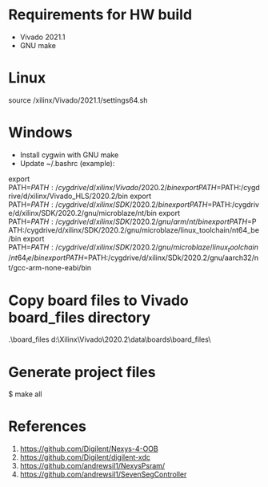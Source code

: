 # Requirements for HW build

* Vivado 2021.1
* GNU make

# Linux

source /xilinx/Vivado/2021.1/settings64.sh

# Windows 

* Install cygwin with GNU make
* Update ~/.bashrc (example):

export PATH=$PATH:/cygdrive/d/xilinx/Vivado/2020.2/bin
export PATH=$PATH:/cygdrive/d/xilinx/Vivado_HLS/2020.2/bin
export PATH=$PATH:/cygdrive/d/xilinx/SDK/2020.2/bin
export PATH=$PATH:/cygdrive/d/xilinx/SDK/2020.2/gnu/microblaze/nt/bin
export PATH=$PATH:/cygdrive/d/xilinx/SDK/2020.2/gnu/arm/nt/bin
export PATH=$PATH:/cygdrive/d/xilinx/SDK/2020.2/gnu/microblaze/linux_toolchain/nt64_be/bin
export PATH=$PATH:/cygdrive/d/xilinx/SDK/2020.2/gnu/microblaze/linux_toolchain/nt64_le/bin
export PATH=$PATH:/cygdrive/d/xilinx/SDk/2020.2/gnu/aarch32/nt/gcc-arm-none-eabi/bin

# Copy board files to Vivado board_files directory
.\board_files d:\Xilinx\Vivado\2020.2\data\boards\board_files\

# Generate project files 

$ make all




# References 
1. https://github.com/Digilent/Nexys-4-OOB
2. https://github.com/Digilent/digilent-xdc
3. https://github.com/andrewsil1/NexysPsram/
4. https://github.com/andrewsil1/SevenSegController
